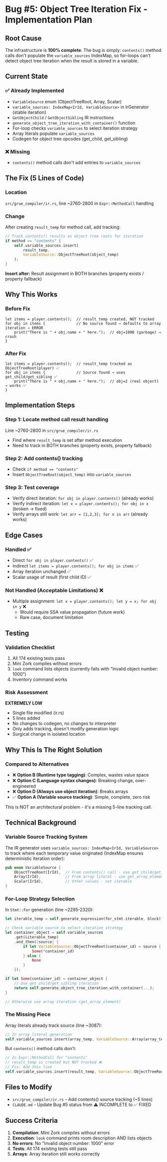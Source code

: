 # Bug #5: Object Tree Iteration Fix - Implementation Plan

## Root Cause

The infrastructure is **100% complete**. The bug is simply: `contents()` method calls don't populate the `variable_sources` IndexMap, so for-loops can't detect object tree iteration when the result is stored in a variable.

## Current State

### ✅ Already Implemented

- `VariableSource` enum (ObjectTreeRoot, Array, Scalar)
- `variable_sources: IndexMap<IrId, VariableSource>` in IrGenerator (stable iteration)
- `GetObjectChild` / `GetObjectSibling` IR instructions
- `generate_object_tree_iteration_with_container()` function
- For-loop checks `variable_sources` to select iteration strategy
- Array literals populate `variable_sources`
- Codegen for object tree opcodes (get_child, get_sibling)

### ❌ Missing

- `contents()` method calls don't add entries to `variable_sources`

## The Fix (5 Lines of Code)

### Location

`src/grue_compiler/ir.rs`, line ~2760-2800 in `Expr::MethodCall` handling

### Change

After creating `result_temp` for method call, add tracking:

```rust
// Track contents() results as object tree roots for iteration
if method == "contents" {
    self.variable_sources.insert(
        result_temp,
        VariableSource::ObjectTreeRoot(object_temp)
    );
}
```

**Insert after:** Result assignment in BOTH branches (property exists / property fallback)

## Why This Works

### Before Fix

```grue
let items = player.contents();  // result_temp created, NOT tracked
for obj in items {              // No source found → defaults to array iteration → ERROR
    print("There is " + obj.name + " here.");  // obj=1000 (garbage) → crash
}
```

### After Fix

```grue
let items = player.contents();  // result_temp tracked as ObjectTreeRoot(player) ✅
for obj in items {              // Source found → uses get_child/get_sibling ✅
    print("There is " + obj.name + " here.");  // obj=2 (real object) → works ✅
}
```

## Implementation Steps

### Step 1: Locate method call result handling

Line ~2760-2800 in `src/grue_compiler/ir.rs`
- Find where `result_temp` is set after method execution
- Need to track in BOTH branches (property exists, property fallback)

### Step 2: Add contents() tracking

- Check `if method == "contents"`
- Insert `ObjectTreeRoot(object_temp)` into `variable_sources`

### Step 3: Test coverage

- Verify direct iteration: `for obj in player.contents()` (already works)
- Verify indirect iteration: `let x = player.contents(); for obj in x` (broken → fixed)
- Verify arrays still work: `let arr = [1,2,3]; for n in arr` (already works)

## Edge Cases

### Handled ✅

- Direct `for obj in player.contents()` ✅
- Indirect `let items = player.contents(); for obj in items` ✅
- Array iteration unchanged ✅
- Scalar usage of result (first child ID) ✅

### Not Handled (Acceptable Limitations) ❌

- Multiple assignment: `let x = player.contents(); let y = x; for obj in y` ❌
  - Would require SSA value propagation (future work)
  - Rare case, document limitation

## Testing

### Validation Checklist

1. All 174 existing tests pass
2. Mini Zork compiles without errors
3. `look` command lists objects (currently fails with "Invalid object number: 1000")
4. Inventory command works

### Risk Assessment

**EXTREMELY LOW**

- Single file modified (ir.rs)
- 5 lines added
- No changes to codegen, no changes to interpreter
- Only adds tracking, doesn't modify generation logic
- Surgical change in isolated location

## Why This Is The Right Solution

### Compared to Alternatives

- ❌ **Option B (Runtime type tagging)**: Complex, wastes value space
- ❌ **Option C (Language syntax changes)**: Breaking change, over-engineered
- ❌ **Option D (Always use object iteration)**: Breaks arrays
- ✅ **Option A (Variable source tracking)**: Simple, complete, zero risk

This is NOT an architectural problem - it's a missing 5-line tracking call.

## Technical Background

### Variable Source Tracking System

The IR generator uses `variable_sources: IndexMap<IrId, VariableSource>` to track where each temporary value originated (IndexMap ensures deterministic iteration order):

```rust
pub enum VariableSource {
    ObjectTreeRoot(IrId),  // From contents() call - use get_child/get_sibling
    Array(IrId),           // From array literal - use get_array_element
    Scalar(IrId),          // Other values - not iterable
}
```

### For-Loop Strategy Selection

In `Stmt::For` generation (line ~2295-2320):

```rust
let iterable_temp = self.generate_expression(for_stmt.iterable, block)?;

// Check variable source to select iteration strategy
let container_object = self.variable_sources
    .get(&iterable_temp)
    .and_then(|source| {
        if let VariableSource::ObjectTreeRoot(container_id) = source {
            Some(*container_id)
        } else {
            None
        }
    });

if let Some(container_id) = container_object {
    // Use get_child/get_sibling iteration
    return self.generate_object_tree_iteration_with_container(...);
}

// Otherwise use array iteration (get_array_element)
```

### The Missing Piece

Array literals already track source (line ~3087):

```rust
// In array literal generation
self.variable_sources.insert(array_temp, VariableSource::Array(array_temp));
```

But `contents()` method calls don't:

```rust
// In Expr::MethodCall for "contents"
// result_temp is created but NOT tracked ❌
// Fix: Add this line
self.variable_sources.insert(result_temp, VariableSource::ObjectTreeRoot(object_temp));
```

## Files to Modify

- `src/grue_compiler/ir.rs` - Add contents() source tracking (~5 lines)
- `CLAUDE.md` - Update Bug #5 status from ⚠️ INCOMPLETE to ✅ FIXED

## Success Criteria

1. **Compilation**: Mini Zork compiles without errors
2. **Execution**: `look` command prints room description AND lists objects
3. **No errors**: No "Invalid object number: 1000" error
4. **Tests**: All 174 existing tests still pass
5. **Arrays**: Array iteration still works correctly
